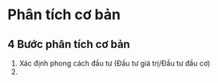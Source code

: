 # Phân tích cơ bản

## 4 Bước phân tích cơ bản
1. Xác định phong cách đầu tư (Đầu tư giá trị/Đầu tư đầu cơ)
2. 